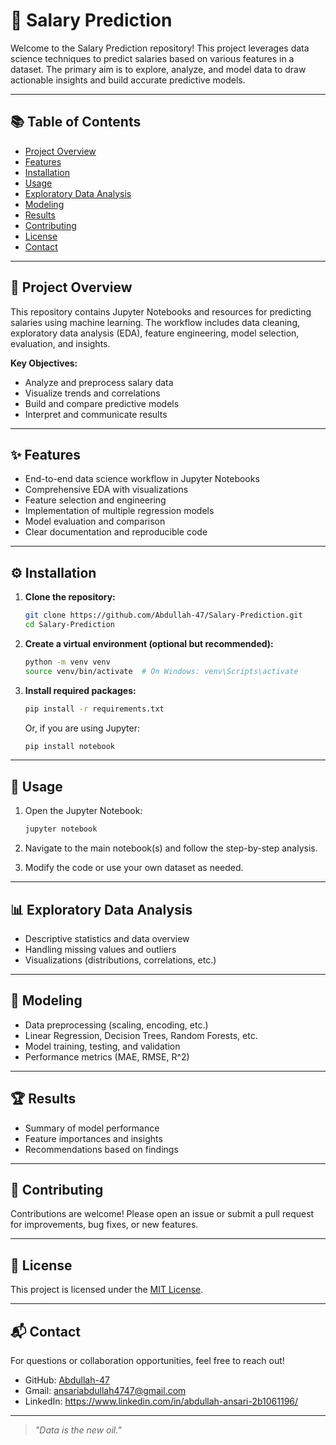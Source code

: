 # 💼 Salary Prediction

Welcome to the Salary Prediction repository! This project leverages data science techniques to predict salaries based on various features in a dataset. The primary aim is to explore, analyze, and model data to draw actionable insights and build accurate predictive models.

---

## 📚 Table of Contents

- [Project Overview](#project-overview)
- [Features](#features)
- [Installation](#installation)
- [Usage](#usage)
- [Exploratory Data Analysis](#exploratory-data-analysis)
- [Modeling](#modeling)
- [Results](#results)
- [Contributing](#contributing)
- [License](#license)
- [Contact](#contact)

---

## 📝 Project Overview

This repository contains Jupyter Notebooks and resources for predicting salaries using machine learning. The workflow includes data cleaning, exploratory data analysis (EDA), feature engineering, model selection, evaluation, and insights.

**Key Objectives:**
- Analyze and preprocess salary data
- Visualize trends and correlations
- Build and compare predictive models
- Interpret and communicate results

---

## ✨ Features

- End-to-end data science workflow in Jupyter Notebooks
- Comprehensive EDA with visualizations
- Feature selection and engineering
- Implementation of multiple regression models
- Model evaluation and comparison
- Clear documentation and reproducible code

---

## ⚙️ Installation

1. **Clone the repository:**
   ```bash
   git clone https://github.com/Abdullah-47/Salary-Prediction.git
   cd Salary-Prediction
   ```

2. **Create a virtual environment (optional but recommended):**
   ```bash
   python -m venv venv
   source venv/bin/activate  # On Windows: venv\Scripts\activate
   ```

3. **Install required packages:**
   ```bash
   pip install -r requirements.txt
   ```

   Or, if you are using Jupyter:
   ```bash
   pip install notebook
   ```

---

## 🚀 Usage

1. Open the Jupyter Notebook:
   ```bash
   jupyter notebook
   ```

2. Navigate to the main notebook(s) and follow the step-by-step analysis.

3. Modify the code or use your own dataset as needed.

---

## 📊 Exploratory Data Analysis

- Descriptive statistics and data overview
- Handling missing values and outliers
- Visualizations (distributions, correlations, etc.)

---

## 🤖 Modeling

- Data preprocessing (scaling, encoding, etc.)
- Linear Regression, Decision Trees, Random Forests, etc.
- Model training, testing, and validation
- Performance metrics (MAE, RMSE, R^2)

---

## 🏆 Results

- Summary of model performance
- Feature importances and insights
- Recommendations based on findings

---

## 🤝 Contributing

Contributions are welcome! Please open an issue or submit a pull request for improvements, bug fixes, or new features.

---

## 📄 License

This project is licensed under the [MIT License](LICENSE).

---

## 📬 Contact

For questions or collaboration opportunities, feel free to reach out!

- GitHub: [Abdullah-47](https://github.com/Abdullah-47)
- Gmail: ansariabdullah4747@gmail.com
- LinkedIn: https://www.linkedin.com/in/abdullah-ansari-2b1061196/

---

> _"Data is the new oil."_
